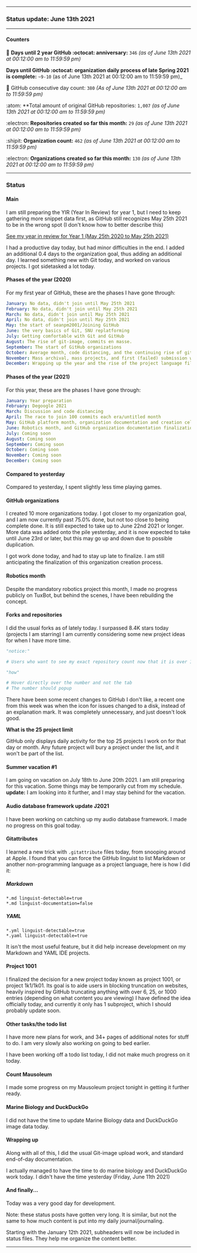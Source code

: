 
***

### Status update: June 13th 2021

***

#### Counters

🎂 **Days until 2 year GitHub :octocat: anniversary:** `346` _(as of June 13th 2021 at 00:12:00 am to 11:59:59 pm)_ <!-- COUNTER #1 !-->

 **Days until GitHub :octocat: organization daily process of late Spring 2021 is complete:** `~9-10` (as of June 13th 2021 at 00:12:00 am to 11:59:59 pm)_ <!-- COUNTER #2 !-->

📅 GitHub consecutive day count: `380` _(As of June 13th 2021 at 00:12:00 am to 11:59:59 pm)_ <!-- COUNTER #3 !-->

:atom: **Total amount of original GitHub repositories: `1,007` _(as of June 13th 2021 at 00:12:00 am to 11:59:59 pm)_ <!-- COUNTER #4 !-->

:electron: **Repositories created so far this month:** `29` _(as of June 13th 2021 at 00:12:00 am to 11:59:59 pm)_ <!-- COUNTER #5 !-->

:shipit: **Organization count:** `462` _(as of June 13th 2021 at 00:12:00 am to 11:59:59 pm)_ <!-- COUNTER #6 !-->

:electron: **Organizations created so far this month:** `130` _(as of June 13th 2021 at 00:12:00 am to 11:59:59 pm)_ <!-- COUNTER #7 !-->

***

<!-- Counters are now being included by default in status posts. The current limit is 7 daily counters, and 10 counters total. The comment you are reading does not count as a counter. !-->

### Status

#### Main

I am still preparing the YIR (Year In Review) for year 1, but I need to keep gathering more snippet data first, as GitHub still recognizes May 25th 2021 to be in the wrong spot (I don't know how to better describe this) <!-- This is a boilerplate, not a counter !-->

<!-- New notes:
YIR - May 28th 2021

Can be expanded to and from your GitHub experience Gist
"For a site that changes so rapidly, I am impressed that GitHub hasn't made any major detrimental changes to the site in this time." Nevermind, I have now noticed 3 detremental changes in my first year: highlighting doesn't show commit percentage, x commits behind AXYZ release was removed in the past month, linguist changed location and appearance, other than that it is OK
!-->

[See my year in review for Year 1 (May 25th 2020 to May 25th 2021)](https://github.com/seanpm2001/seanpm2001/blob/master/Special/Year-in-Review/2020-2021) <!-- This is a boilerplate, not a counter !-->

<!--TODO KEEP THIS SECTION TODO KEEP SECTION !-->

<!-- May take a vacation on June 18th or June 20th !-->

I had a productive day today, but had minor difficulties in the end. I added an additional 0.4 days to the organization goal, thus adding an additional day. I learned something new with Git today, and worked on various projects. I got sidetasked a lot today.

#### Phases of the year (2020)

<!-- This section is incomplete. !-->

For my first year of GitHub, these are the phases I have gone through:

```yaml
January: No data, didn't join until May 25th 2021
February: No data, didn't join until May 25th 2021
March: No data, didn't join until May 25th 2021
April: No data, didn't join until May 25th 2021
May: the start of seanpm2001/Joining GitHub
June: the very basics of Git, SNU replatforming
July: Getting comfortable with Git and GitHub
August: The rise of git-image, commits en masse.
September: The start of GitHub organizations
October: Average month, code distancing, and the continuing rise of git-image projects
November: Mass archival, mass projects, and first (failed) submission work
December: Wrapping up the year and the rise of the project language file, Meadows going online
```

#### Phases of the year (2021)

For this year, these are the phases I have gone through:

```yaml
January: Year preparation
February: Degoogle 2021
March: Discussion and code distancing
April: The race to join 100 commits each era/untitled month
May: GitHub platform month, organization documentation and creation celebration and acceleration
June: Robotics month, and GitHub organization documentation finalization, and Gist revival
July: Coming soon
August: Coming soon
September: Coming soon
October: Coming soon
November: Coming soon
December: Coming soon
```

#### Compared to yesterday

Compared to yesterday, I spent slightly less time playing games.

#### GitHub organizations

I created 10 more organizations today. I got closer to my organization goal, and I am now currently past 75.0% done, but not too close to being complete done. It is still expected to take up to June 22nd 2021 or longer. More data was added onto the pile yesterday, and it is now expected to take until June 23rd or later, but this may go up and down due to possible duplication. <!-- This is a boilerplate, not a counter !-->

<!-- Today, I found an organization that wasn't listed, one of the 3 I have been trying to find, completely by accident. There are 2 more to find, but it might be difficult. I hope I just get lucky 1-2 more times, if not, I will continue to search. !-->

I got work done today, and had to stay up late to finalize. I am still anticipating the finalization of this organization creation process.

#### Robotics month

Despite the mandatory robotics project this month, I made no progress publicly on TuxBot, but behind the scenes, I have been rebuilding the concept.

<!--
I also started writing a book recently (on Thursday, May 27th 2021) regarding the concept of preservation that is related to several of my key projects. The book is licensed under the GNU General Public License v3.0 and it is going to be released free of charge, like all of my other works. I am currently preparing the release, version 1 is ready, butI just have so many major projects I have to get to first at the moment (organization work, organization documentation work, daily git-image work, software documentation, journaling, audio documentation, video documentation, project Slim (SLIM I of my audio collection) culinary documentation, file sorting, and more) I am now freely creating new documents without restriction, which is a big step of progress for me, as I have been struggling on this goal for over a year. Hopefully soon I can start writing down my childhood stories again before I get too old/someone dies. !--> <!-- This is a boilerplate, not a counter !-->

#### Forks and repositories

I did the usual forks as of lately today. I surpassed 8.4K stars today (projects I am starring) I am currently considering some new project ideas for when I have more time.

```python
"notice:"

# Users who want to see my exact repository count now that it is over 1000, here is hoow you do so

"how"

# Hover directly over the number and not the tab
# The number should popup 

```

There have been some recent changes to GitHub I don't like, a recent one from this week was when the icon for issues changed to a disk, instead of an explanation mark. It was completely unnecessary, and just doesn't look good.

**What is the 25 project limit**

GitHub only displays daily activity for the top 25 projects I work on for that day or month. Any future project will bury a project under the list, and it won't be part of the list.

#### Summer vacation #1

I am going on vacation on July 18th to June 20th 2021. I am still preparing for this vacation. Some things may be temporarily cut from my schedule. **update:** I am looking into it further, and I may stay behind for the vacation.

#### Audio database framework update J2021

I have been working on catching up my audio database framework. I made no progress on this goal today.

#### Gitattributes

I learned a new trick with `.gitattribute` files today, from snooping around at Apple. I found that you can force the GitHub linguist to list Markdown or another non-programming language as a project language, here is how I did it:

##### Markdown

```gitattributes
*.md linguist-detectable=true
*.md linguist-documentation=false
```

##### YAML

```gitattributes
*.yml linguist-detectable=true
*.yaml linguist-detectable=true
```

It isn't the most useful feature, but it did help increase development on my Markdown and YAML IDE projects.

#### Project 1001

I finalized the decision for a new project today known as project 1001, or project 1k1/1k01. Its goal is to aide users in blocking truncation on websites, heavily inspired by GitHub truncating anything with over 6, 25, or 1000 entries (depending on what content you are viewing) I have defined the idea officially today, and currently it only has 1 subproject, which I should probably update soon.

#### Other tasks/the todo list

I have more new plans for work, and 34+ pages of additional notes for stuff to do. I am very slowly also working on going to bed earlier.

I have been working off a todo list today, I did not make much progress on it today.

#### Count Mausoleum

I made some progress on my Mausoleum project tonight in getting it further ready.

#### Marine Biology and DuckDuckGo

I did not have the time to update Marine Biology data and DuckDuckGo image data today.

#### Wrapping up

Along with all of this, I did the usual Git-image upload work, and standard end-of-day documentation. <!-- This is a required boilerplate, not a counter !-->

I actually managed to have the time to do marine biology and DuckDuckGo work today. I didn't have the time yesterday (Friday, June 11th 2021) <!-- This is a boilerplate, not a counter !-->

<!-- TODO: TIMER, HELLO_WORLD.COFFEE, IMAGES.GENERAL :TODO !-->

#### And finally...

Today was a very good day for development. <!-- This is a required boilerplate, not a counter !-->

Note: these status posts have gotten very long. It is similar, but not the same to how much content is put into my daily journal/journaling.

Starting with the January 12th 2021, subheaders will now be included in status files. They help me organize the content better.

***

<!-- Notes June 13th 2021

Topics

Gitattributes markdown
Markdown IDE upgrade
Lots of work, side tasked at times
Project 1001
Organization work estimated to finish in 9 days

!-->
